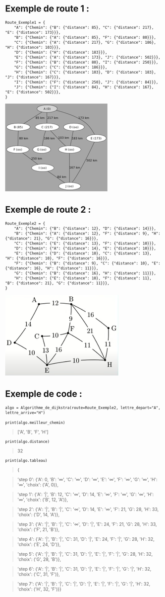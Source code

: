 
 
# Exemple de route 1 :
    Route_Exemple1 = {
        "A": {"Chemin": {"B": {"distance": 85}, "C": {"distance": 217}, "E": {"distance": 173}}},
        "B": {"Chemin": {"A": {"distance": 85}, "F": {"distance": 80}}},
        "C": {"Chemin": {"A": {"distance": 217}, "G": {"distance": 186}, "H": {"distance": 103}}},
        "D": {"Chemin": {"H": {"distance": 183}}},
        "E": {"Chemin": {"A": {"distance": 173}, "J": {"distance": 502}}},
        "F": {"Chemin": {"B": {"distance": 80}, "I": {"distance": 250}}},
        "G": {"Chemin": {"C": {"distance": 186}}},
        "H": {"Chemin": {"C": {"distance": 103}, "D": {"distance": 183}, "J": {"distance": 167}}},
        "I": {"Chemin": {"F": {"distance": 250}, "J": {"distance": 84}}},
        "J": {"Chemin": {"I": {"distance": 84}, "H": {"distance": 167}, "E": {"distance": 502}}},
    }


![alt text](https://github.com/crocroque/dijkstra/blob/main/DijkstraExample.png)


# Exemple de route 2 :
    Route_Exemple2 = {
        "A": {"Chemin": {"B": {"distance": 12}, "D": {"distance": 14}}},
        "B": {"Chemin": {"A": {"distance": 12}, "F": {"distance": 9}, "H": {"distance": 21}, "G": {"distance": 16}}},
        "C": {"Chemin": {"E": {"distance": 13}, "F": {"distance": 10}}},
        "D": {"Chemin": {"A": {"distance": 14}, "E": {"distance": 10}}},
        "E": {"Chemin": {"D": {"distance": 10}, "C": {"distance": 13}, "H": {"distance": 10}, "F": {"distance": 16}}},
        "F": {"Chemin": {"B": {"distance": 9}, "C": {"distance": 10}, "E": {"distance": 16}, "H": {"distance": 11}}},
        "G": {"Chemin": {"B": {"distance": 16}, "H": {"distance": 11}}},
        "H": {"Chemin": {"E": {"distance": 10}, "F": {"distance": 11}, "B": {"distance": 21}, "G": {"distance": 11}}},
    }

![alt text](https://github.com/crocroque/dijkstra/blob/main/DijkstraExample2.png)

# Exemple de code :

    algo = Algorithme_de_dijkstra(route=Route_Exemple2, lettre_depart="A", lettre_arrive="H")

    print(algo.meilleur_chemin)
    
> ['A', 'B', 'F', 'H']

    print(algo.distance)
    
> 32

    print(algo.tableau)

> {

> 'step 0': {'A': 0, 'B': '∞', 'C': '∞', 'D': '∞', 'E': '∞', 'F': '∞', 'G': '∞', 'H': '∞', 'choix': ('A', 0)},

>  'step 1': {'A': '|', 'B': 12, 'C': '∞', 'D': 14, 'E': '∞', 'F': '∞', 'G': '∞', 'H': '∞', 'choix': ('B', 12, 'A')},

>  'step 2': {'A': '|', 'B': '|', 'C': '∞', 'D': 14, 'E': '∞', 'F': 21, 'G': 28, 'H': 33, 'choix': ('D', 14, 'A')},

>  'step 3': {'A': '|', 'B': '|', 'C': '∞', 'D': '|', 'E': 24, 'F': 21, 'G': 28, 'H': 33, 'choix': ('F', 21, 'B')},

>  'step 4': {'A': '|', 'B': '|', 'C': 31, 'D': '|', 'E': 24, 'F': '|', 'G': 28, 'H': 32, 'choix': ('E', 24, 'D')},

>  'step 5': {'A': '|', 'B': '|', 'C': 31, 'D': '|', 'E': '|', 'F': '|', 'G': 28, 'H': 32, 'choix': ('G', 28, 'B')},

>  'step 6': {'A': '|', 'B': '|', 'C': 31, 'D': '|', 'E': '|', 'F': '|', 'G': '|', 'H': 32, 'choix': ('C', 31, 'F')},

>  'step 7': {'A': '|', 'B': '|', 'C': '|', 'D': '|', 'E': '|', 'F': '|', 'G': '|', 'H': 32, 'choix': ('H', 32, 'F')}}
